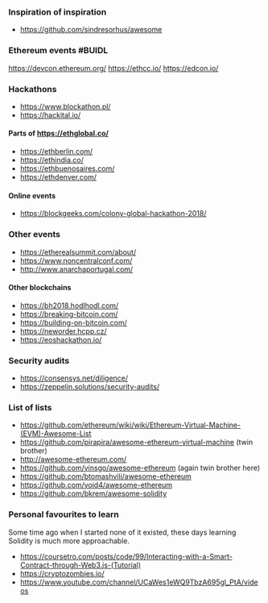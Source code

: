 ### Inspiration of inspiration
* https://github.com/sindresorhus/awesome

### Ethereum events #BUIDL

https://devcon.ethereum.org/
https://ethcc.io/
https://edcon.io/

### Hackathons


* https://www.blockathon.pl/
* https://hackital.io/


#### Parts of https://ethglobal.co/
* https://ethberlin.com/
* https://ethindia.co/
* https://ethbuenosaires.com/
* https://ethdenver.com/



#### Online events
* https://blockgeeks.com/colony-global-hackathon-2018/


### Other events
* https://etherealsummit.com/about/
* https://www.noncentralconf.com/
* http://www.anarchaportugal.com/ 



#### Other blockchains

* https://bh2018.hodlhodl.com/
* https://breaking-bitcoin.com/
* https://building-on-bitcoin.com/
* https://neworder.hcpp.cz/
* https://eoshackathon.io/

### Security audits

* https://consensys.net/diligence/
* https://zeppelin.solutions/security-audits/


### List of lists

* https://github.com/ethereum/wiki/wiki/Ethereum-Virtual-Machine-(EVM)-Awesome-List
* https://github.com/pirapira/awesome-ethereum-virtual-machine (twin brother)
* http://awesome-ethereum.com/
* https://github.com/vinsgo/awesome-ethereum (again twin brother here)
* https://github.com/btomashvili/awesome-ethereum
* https://github.com/void4/awesome-ethereum
* https://github.com/bkrem/awesome-solidity

### Personal favourites to learn
Some time ago when I started none of it existed, these days learning Solidity is much more approachable.

* https://coursetro.com/posts/code/99/Interacting-with-a-Smart-Contract-through-Web3.js-(Tutorial)
* https://cryptozombies.io/
* https://www.youtube.com/channel/UCaWes1eWQ9TbzA695gl_PtA/videos
